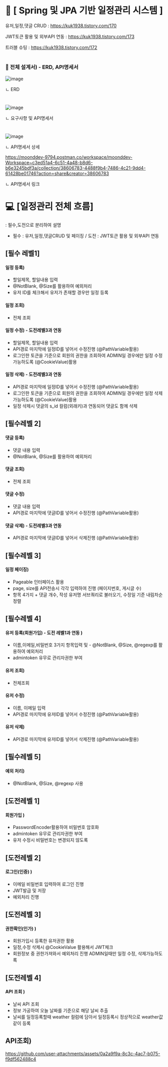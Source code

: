 # 📁 [ Spring 및 JPA 기반 일정관리 시스템  ]

유저,일정,댓글 CRUD : https://kuk1938.tistory.com/170

JWT토큰 활용 및 외부API 연동 : https://kuk1938.tistory.com/173

트러블 슈팅 : https://kuk1938.tistory.com/172

#

### 📓 전체 설계서) - ERD, API명세서

![image](https://github.com/user-attachments/assets/c7015e1b-38cf-4a40-9886-655c8e830ede)


ㄴ ERD

#
![image](https://github.com/user-attachments/assets/9b32c03e-c57f-4d5f-9d1f-afa5a6c20de8)



ㄴ 요구사항 및 API명세서

#

![image](https://github.com/user-attachments/assets/17c5ac66-6379-414c-bc8b-873e7514ef54)

ㄴ API명세서 상세

https://moonddev-9794.postman.co/workspace/moonddev-Workspace~c3ed51a4-6c51-4a48-b8d6-b6e3245bdf3a/collection/38606783-4488f9b4-7486-4c21-9dd4-61428be01746?action=share&creator=38606783

ㄴ API명세서 링크



# 💻 [일정관리 전체 흐름]
: 필수,도전으로 분리하여 설명

- 필수 : 유저,일정,댓글CRUD 및 페이징 / 도전 : JWT토큰 활용 및 외부API 연동

## [필수 레벨1]

#### 일정 등록)

- 할일제목, 할일내용 입력
- @NotBlank, @Size를 활용하여 예외처리
- 유저 ID를 체크해서 유저가 존재할 경우만 일정 등록

#### 일정 조회)

- 전체 조회


#### 일정 수정) - 도전레벨3과 연동

- 할일제목, 할일내용 입력
- API경로 마지막에 일정ID를 넣어서 수정진행 (@PathVariable활용)
- 로그인한 토큰을 기준으로 회원의 권한을 조회하여 ADMIN일 경우에만 일정 수정 가능하도록 (@CookieValue)활용

#### 일정 삭제) - 도전레벨3과 연동

- API경로 마지막에 일정ID를 넣어서 수정진행 (@PathVariable활용)
- 로그인한 토큰을 기준으로 회원의 권한을 조회하여 ADMIN일 경우에만 일정 삭제 가능하도록 (@CookieValue)활용
- 일정 삭제시 댓글의 s_id 컬럼(외래키)과 연동되어 댓글도 함께 삭제


## [필수레벨 2]

#### 댓글 등록)

- 댓글 내용 입력
- @NotBlank, @Size를 활용하여 예외처리

#### 댓글 조회)

- 전체 조회

#### 댓글 수정) 

- 댓글 내용 입력
- API경로 마지막에 댓글ID를 넣어서 수정진행 (@PathVariable활용)

#### 댓글 삭제) - 도전레벨3과 연동

- API경로 마지막에 댓글ID를 넣어서 삭제진행 (@PathVariable활용)


## [필수레벨 3]

#### 일정 페이징)

- Pageable 인터페이스 활용
- page, size를 API전송시 각각 입력하여 진행 (페이지번호, 게시글 수)
- 항목 4가지 + 댓글 개수, 작성 유저명 서브쿼리로 불러오기, 수정일 기준 내림차순정렬


## [필수레벨 4]

#### 유저 등록(회원가입) - 도전 레벨1과 연동 )

- 이름,이메일,비밀번호 3가지 항목입력 및 - @NotBlank, @Size, @regexp를 활용하여 예외처리
- admintoken 유무로 관리자권한 부여

#### 유저 조회)

- 전체조회

#### 유저 수정)

- 이름, 이메일 입력
- API경로 마지막에 유저ID를 넣어서 수정진행 (@PathVariable활용)

#### 유저 삭제)

- API경로 마지막에 유저ID를 넣어서 삭제진행 (@PathVariable활용)

## [필수레벨 5]

#### 예외 처리)

- @NotBlank, @Size, @regexp 사용


## [도전레벨 1]

#### 회원가입 )

- PasswordEncoder활용하여 비밀번호 암호화
- admintoken 유무로 관리자권한 부여
- 유저 수정시 비밀번호는 변경되지 않도록


## [도전레벨 2]

#### 로그인(인증) )

- 이메일 비밀번호 입력하여 로그인 진행
- JWT발급 및 저장
- 예외처리 진행


## [도전레벨 3]

#### 권한확인(인가) )

- 회원가입시 등록한 유저권한 활용
- 일정,수정 삭제시 @CookieValue 활용해서 JWT체크
- 회원정보 중 권한가져와서 예외처리 진행 ADMIN일때만 일정 수정, 삭제가능하도록
  

## [도전레벨 4]

#### API 조회 )

- 날씨 API 조회
- 정보 가공하여 오늘 날짜를 기준으로 해당 날씨 추출
- 날씨를 일정등록할때 weather 컬럼에 담아서 일정등록시 정상적으로 weather값 같이 등록



## API조회)

https://github.com/user-attachments/assets/0a2a9f9a-8c3c-4ac7-b075-f9df562488c4
